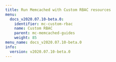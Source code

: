 ```yaml
---
title: Run Memcached with Custom RBAC resources
menu:
  docs_v2020.07.10-beta.0:
    identifier: mc-custom-rbac
    name: Custom RBAC
    parent: mc-memcached-guides
    weight: 85
menu_name: docs_v2020.07.10-beta.0
info:
  version: v2020.07.10-beta.0
---
```


